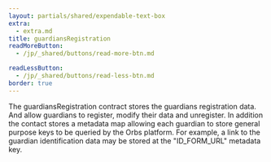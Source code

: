 ```yaml
---
layout: partials/shared/expendable-text-box
extra:
  - extra.md
title: guardiansRegistration
readMoreButton:
  - /jp/_shared/buttons/read-more-btn.md

readLessButton:
  - /jp/_shared/buttons/read-less-btn.md
border: true
---
```


The guardiansRegistration contract stores the guardians registration data. And allow guardians to register, modify their data and unregister. In addition the contact stores a metadata map allowing each guardian to store general purpose keys to be queried by the Orbs platform. For example, a link to the guardian identification data may be stored at the "ID_FORM_URL" metadata key.
